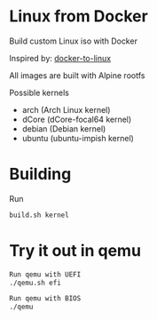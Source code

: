 # Linux from Docker
Build custom Linux iso with Docker

Inspired by: [docker-to-linux](https://github.com/iximiuz/docker-to-linux)

All images are built with Alpine rootfs 

Possible kernels
* arch   (Arch Linux kernel)
* dCore  (dCore-focal64 kernel)
* debian (Debian kernel)
* ubuntu (ubuntu-impish kernel)

# Building

Run
```bash
build.sh kernel
```

# Try it out in qemu
```bash
Run qemu with UEFI
./qemu.sh efi

Run qemu with BIOS
./qemu
```

